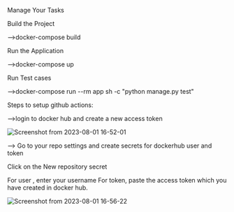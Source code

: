 Manage Your Tasks

Build the Project

-->docker-compose build

Run the Application

-->docker-compose up

Run Test cases

-->docker-compose run --rm app sh -c "python manage.py test"


Steps to setup github actions:

-->login to docker hub and create a new access token

![Screenshot from 2023-08-01 16-52-01](https://github.com/yadavaalok/Manage-Your-Task/assets/40895847/aa9c6e5b-e3a4-40c0-a94d-6107577bc50f)


--> Go to your repo settings and create secrets for dockerhub user and token

Click on the New repository secret

For user , enter your username
For token, paste the access token which you have created in docker hub.

![Screenshot from 2023-08-01 16-56-22](https://github.com/yadavaalok/Manage-Your-Task/assets/40895847/a335a833-f244-473d-abff-6e890b070d21)

